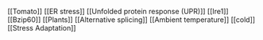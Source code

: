 [[Tomato]]
[[ER stress]]
[[Unfolded protein response (UPR)]]
[[Ire1]]
[[Bzip60]]
[[Plants]]
[[Alternative splicing]]
[[Ambient temperature]]
[[cold]]
[[Stress Adaptation]]
